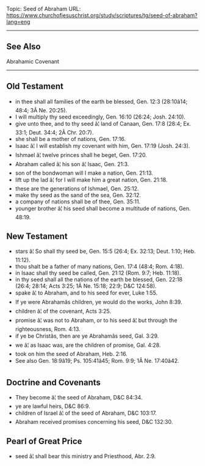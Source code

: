 Topic: Seed of Abraham
URL: https://www.churchofjesuschrist.org/study/scriptures/tg/seed-of-abraham?lang=eng

---

## See Also

Abrahamic Covenant

---

## Old Testament

- in thee shall all families of the earth be blessed, Gen. 12:3 (28:10â14; 48:4; 3Â Ne. 20:25).
- I will multiply thy seed exceedingly, Gen. 16:10 (26:24; Josh. 24:10).
- give unto thee, and to thy seed â¦ land of Canaan, Gen. 17:8 (28:4; Ex. 33:1; Deut. 34:4; 2Â Chr. 20:7).
- she shall be a mother of nations, Gen. 17:16.
- Isaac â¦ I will establish my covenant with him, Gen. 17:19 (Josh. 24:3).
- Ishmael â¦ twelve princes shall he beget, Gen. 17:20.
- Abraham called â¦ his son â¦ Isaac, Gen. 21:3.
- son of the bondwoman will I make a nation, Gen. 21:13.
- lift up the lad â¦ for I will make him a great nation, Gen. 21:18.
- these are the generations of Ishmael, Gen. 25:12.
- make thy seed as the sand of the sea, Gen. 32:12.
- a company of nations shall be of thee, Gen. 35:11.
- younger brother â¦ his seed shall become a multitude of nations, Gen. 48:19.

## New Testament

- stars â¦ So shall thy seed be, Gen. 15:5 (26:4; Ex. 32:13; Deut. 1:10; Heb. 11:12).
- thou shalt be a father of many nations, Gen. 17:4 (48:4; Rom. 4:18).
- in Isaac shall thy seed be called, Gen. 21:12 (Rom. 9:7; Heb. 11:18).
- in thy seed shall all the nations of the earth be blessed, Gen. 22:18 (26:4; 28:14; Acts 3:25; 1Â Ne. 15:18; 22:9; D&C 124:58).
- spake â¦ to Abraham, and to his seed for ever, Luke 1:55.
- If ye were Abrahamâs children, ye would do the works, John 8:39.
- children â¦ of the covenant, Acts 3:25.
- promise â¦ was not to Abraham, or to his seed â¦ but through the righteousness, Rom. 4:13.
- if ye be Christâs, then are ye Abrahamâs seed, Gal. 3:29.
- we â¦ as Isaac was, are the children of promise, Gal. 4:28.
- took on him the seed of Abraham, Heb. 2:16.
- See also Gen. 18:9â19; Ps. 105:41â45; Rom. 9:9; 1Â Ne. 17:40â42.

## Doctrine and Covenants

- They become â¦ the seed of Abraham, D&C 84:34.
- ye are lawful heirs, D&C 86:9.
- children of Israel â¦ of the seed of Abraham, D&C 103:17.
- Abraham received promises concerning his seed, D&C 132:30.

## Pearl of Great Price

- seed â¦ shall bear this ministry and Priesthood, Abr. 2:9.

